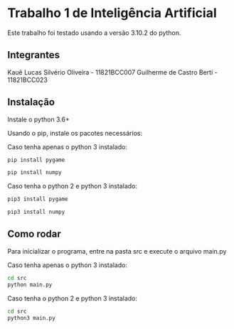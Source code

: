 # Trabalho 1 de Inteligência Artificial

Este trabalho foi testado usando a versão 3.10.2 do python.

## Integrantes
Kauê Lucas Silvério Oliveira - 11821BCC007
Guilherme de Castro Berti - 11821BCC023

## Instalação

Instale o python 3.6+

Usando o pip, instale os pacotes necessários:

Caso tenha apenas o python 3 instalado:
```bash
pip install pygame
```
```bash
pip install numpy
```

Caso tenha o python 2 e python 3 instalado:
```bash
pip3 install pygame
```
```bash
pip3 install numpy
```

## Como rodar

Para inicializar o programa, entre na pasta src e execute o arquivo main.py

Caso tenha apenas o python 3 instalado:
```bash
cd src
python main.py
```

Caso tenha o python 2 e python 3 instalado:
```bash
cd src
python3 main.py
```